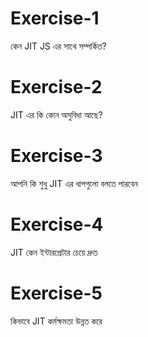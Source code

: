 # Exercise-1
কেন JIT JS এর সাথে সম্পর্কিত?

# Exercise-2
JIT এর কি কোন অসুবিধা আছে?

# Exercise-3
আপনি কি শুধু JIT এর ধাপগুলো বলতে পারবেন

# Exercise-4
JIT কেন ইন্টারপ্রেটার চেয়ে দ্রুত

# Exercise-5
কিভাবে JIT কর্মক্ষমতা উন্নত করে

